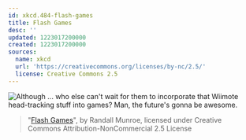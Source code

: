```yaml
---
id: xkcd.484-flash-games
title: Flash Games
desc: ''
updated: 1223017200000
created: 1223017200000
sources:
  name: xkcd
  url: 'https://creativecommons.org/licenses/by-nc/2.5/'
  license: Creative Commons 2.5
---
```

![Although ... who else can't wait for them to incorporate that Wiimote head-tracking stuff into games?  Man, the future's gonna be *awesome*.](https://imgs.xkcd.com/comics/flash_games.png)
> "[Flash Games](https://xkcd.com/484/)", by Randall Munroe, licensed under Creative Commons Attribution-NonCommercial 2.5 License
